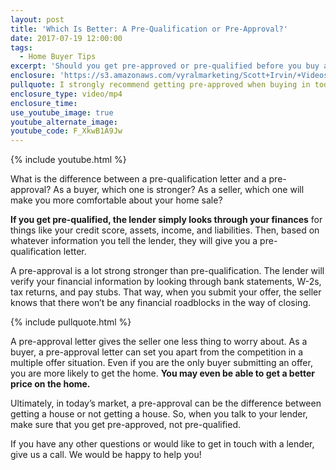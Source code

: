 ```yaml
---
layout: post
title: 'Which Is Better: A Pre-Qualification or Pre-Approval?'
date: 2017-07-19 12:00:00
tags:
  - Home Buyer Tips
excerpt: 'Should you get pre-approved or pre-qualified before you buy a home? In today’s market, sellers definitely prefer one over the other.'
enclosure: 'https://s3.amazonaws.com/vyralmarketing/Scott+Irvin/+Videos/Philadelphia+Real+Estate-+Which+Is+Better-+A+Pre-Qualification+or+Pre-Approval%253F.mp4'
pullquote: I strongly recommend getting pre-approved when buying in today’s market.
enclosure_type: video/mp4
enclosure_time:
use_youtube_image: true
youtube_alternate_image:
youtube_code: F_XkwB1A9Jw
---
```



{% include youtube.html %}

What is the difference between a pre-qualification letter and a pre-approval? As a buyer, which one is stronger? As a seller, which one will make you more comfortable about your home sale?

**If you get pre-qualified, the lender simply looks through your finances** for things like your credit score, assets, income, and liabilities. Then, based on whatever information you tell the lender, they will give you a pre-qualification letter.

A pre-approval is a lot strong stronger than pre-qualification. The lender will verify your financial information by looking through bank statements, W-2s, tax returns, and pay stubs. That way, when you submit your offer, the seller knows that there won’t be any financial roadblocks in the way of closing.

{% include pullquote.html %}

A pre-approval letter gives the seller one less thing to worry about. As a buyer, a pre-approval letter can set you apart from the competition in a multiple offer situation. Even if you are the only buyer submitting an offer, you are more likely to get the home. **You may even be able to get a better price on the home.**

Ultimately, in today’s market, a pre-approval can be the difference between getting a house or not getting a house. So, when you talk to your lender, make sure that you get pre-approved, not pre-qualified.

If you have any other questions or would like to get in touch with a lender, give us a call. We would be happy to help you!